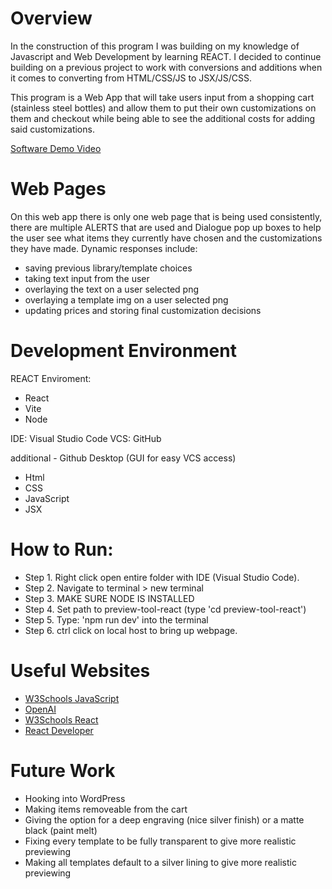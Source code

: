 # Overview

In the construction of this program I was building on my knowledge of Javascript and Web Development by learning REACT. I decided to continue building on a previous project to work with conversions and additions when it comes to converting from HTML/CSS/JS to JSX/JS/CSS.

This program is a Web App that will take users input from a shopping cart (stainless steel bottles) and allow them to put their own customizations on them and checkout while being able to see the additional costs for adding said customizations.

[Software Demo Video](https://youtu.be/vKmKFp2PmUc)

# Web Pages

On this web app there is only one web page that is being used consistently, there are multiple ALERTS that are used and Dialogue pop up boxes to help the user see what items they currently have chosen and the customizations they have made. Dynamic responses include: 
- saving previous library/template choices
- taking text input from the user
- overlaying the text on a user selected png
- overlaying a template img on a user selected png
- updating prices and storing final customization decisions

# Development Environment

REACT Enviroment:
- React
- Vite
- Node

IDE: Visual Studio Code
VCS: GitHub

additional - Github Desktop (GUI for easy VCS access)

- Html
- CSS
- JavaScript
- JSX

# How to Run:
- Step 1. Right click open entire folder with IDE (Visual Studio Code).
- Step 2. Navigate to terminal > new terminal
- Step 3. MAKE SURE NODE IS INSTALLED
- Step 4. Set path to preview-tool-react (type 'cd preview-tool-react')
- Step 5. Type: 'npm run dev' into the terminal
- Step 6. ctrl click on local host to bring up webpage.

# Useful Websites
* [W3Schools JavaScript](https://www.w3schools.com/js/)
* [OpenAI](ChatGpt.Com)
* [W3Schools React](https://www.w3schools.com/react/react_jsx.asp)
* [React Developer](https://react.dev/learn)

# Future Work

* Hooking into WordPress
* Making items removeable from the cart
* Giving the option for a deep engraving (nice silver finish) or a matte black (paint melt)
* Fixing every template to be fully transparent to give more realistic previewing
* Making all templates default to a silver lining to give more realistic previewing